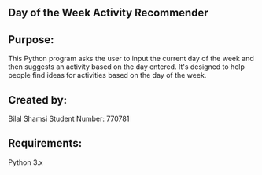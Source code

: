 ## Day of the Week Activity Recommender

## Purpose: 
This Python program asks the user to input the current day of the week and then suggests an activity based on the day entered. It's designed to help people find ideas for activities based on the day of the week.

## Created by:

Bilal Shamsi
Student Number: 770781

## Requirements:

Python 3.x
